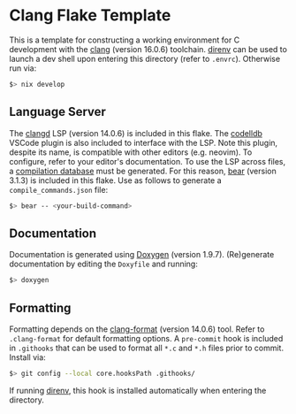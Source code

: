 # Clang Flake Template

This is a template for constructing a working environment for C development with
the [clang](https://clang.llvm.org/) (version 16.0.6) toolchain. [direnv](https://direnv.net/)
can be used to launch a dev shell upon entering this directory (refer to
`.envrc`). Otherwise run via:
```bash
$> nix develop
```

## Language Server

The [clangd](https://clangd.llvm.org/) LSP (version 14.0.6) is included in this
flake. The [codelldb](https://github.com/vadimcn/codelldb) VSCode plugin is also
included to interface with the LSP. Note this plugin, despite its name, is
compatible with other editors (e.g. neovim). To configure, refer to your
editor's documentation. To use the LSP across files, a [compilation database](https://clang.llvm.org/docs/JSONCompilationDatabase.html)
must be generated. For this reason, [bear](https://github.com/rizsotto/Bear)
(version 3.1.3) is included in this flake. Use as follows to generate a
`compile_commands.json` file:
```bash
$> bear -- <your-build-command>
```

## Documentation

Documentation is generated using [Doxygen](https://www.doxygen.nl/index.html)
(version 1.9.7). (Re)generate documentation by editing the `Doxyfile` and
running:
```bash
$> doxygen
```

## Formatting

Formatting depends on the [clang-format](https://clang.llvm.org/docs/ClangFormat.html)
(version 14.0.6) tool. Refer to `.clang-format` for default formatting options.
A `pre-commit` hook is included in `.githooks` that can be used to format all
`*.c` and `*.h` files prior to commit. Install via:
```bash
$> git config --local core.hooksPath .githooks/
```
If running [direnv](https://direnv.net/), this hook is installed automatically
when entering the directory.

